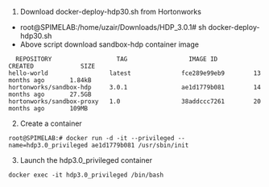 1. Download docker-deploy-hdp30.sh from Hortonworks
  - root@SPIMELAB:/home/uzair/Downloads/HDP_3.0.1# sh docker-deploy-hdp30.sh
  - Above script download sandbox-hdp container image
```shell
  REPOSITORY                  TAG                 IMAGE ID            CREATED             SIZE
hello-world                 latest              fce289e99eb9        13 months ago       1.84kB
hortonworks/sandbox-hdp     3.0.1               ae1d1779b081        14 months ago       27.5GB
hortonworks/sandbox-proxy   1.0                 38addccc7261        20 months ago       109MB
```
2. Create a container
```shell 
root@SPIMELAB:# docker run -d -it --privileged --name=hdp3.0_privileged ae1d1779b081 /usr/sbin/init
```
3. Launch the hdp3.0_privileged container
```shell
docker exec -it hdp3.0_privileged /bin/bash
```
